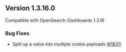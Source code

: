 ## Version 1.3.16.0

Compatible with OpenSearch-Dashboards 1.3.16

### Bug Fixes

* Split up a value into multiple cookie payloads ([#1831](https://github.com/opensearch-project/security-dashboards-plugin/pull/1831))
